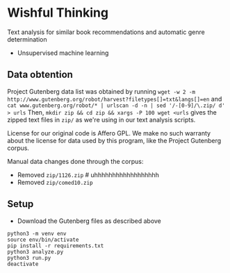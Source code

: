 # Wishful Thinking

Text analysis for similar book recommendations and automatic genre
determination
- Unsupervised machine learning

## Data obtention
Project Gutenberg data list was obtained by running
`wget -w 2 -m http://www.gutenberg.org/robot/harvest?filetypes[]=txt&langs[]=en`
and `cat www.gutenberg.org/robot/* | urlscan -d -n | sed '/-[0-9]/\.zip/
d' > urls`
Then, `mkdir zip && cd zip && xargs -P 100 wget <urls` gives the zipped
text files in `zip/` as we're using in our text analysis scripts.

License for our original code is Affero GPL.
We make no such warranty about the license for data used by this
program, like the Project Gutenberg corpus.

Manual data changes done through the corpus:
- Removed `zip/1126.zip` # uhhhhhhhhhhhhhhhhhh
- Removed `zip/comed10.zip`
## Setup

- Download the Gutenberg files as described above
```
python3 -m venv env
source env/bin/activate
pip install -r requirements.txt
python3 analyze.py
python3 run.py
deactivate
```
